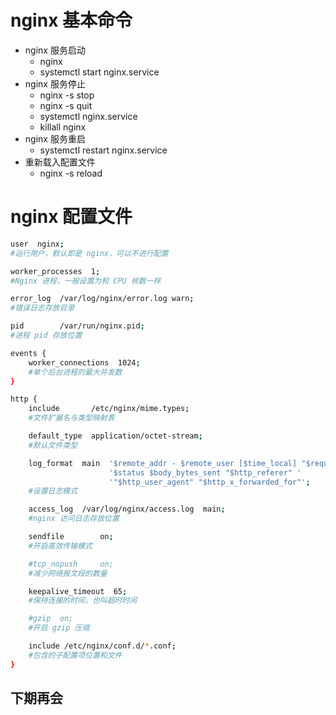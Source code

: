 # nginx 基本命令

- nginx 服务启动
  - nginx
  - systemctl start nginx.service
- nginx 服务停止
  - nginx -s stop
  - nginx -s quit
  - systemctl nginx.service
  - killall nginx
- nginx 服务重启
  - systemctl restart nginx.service
- 重新载入配置文件
  - nginx -s reload

# nginx 配置文件

```bash
user  nginx;
#运行用户，默认即是 nginx，可以不进行配置

worker_processes  1;
#Nginx 进程，一般设置为和 CPU 核数一样

error_log  /var/log/nginx/error.log warn;
#错误日志存放目录

pid        /var/run/nginx.pid;
#进程 pid 存放位置

events {
    worker_connections  1024;
    #单个后台进程的最大并发数
}

http {
    include       /etc/nginx/mime.types;
    #文件扩展名与类型映射表

    default_type  application/octet-stream;
    #默认文件类型

    log_format  main  '$remote_addr - $remote_user [$time_local] "$request" '
                      '$status $body_bytes_sent "$http_referer" '
                      '"$http_user_agent" "$http_x_forwarded_for"';
    #设置日志模式

    access_log  /var/log/nginx/access.log  main;
    #nginx 访问日志存放位置

    sendfile        on;
    #开启高效传输模式

    #tcp_nopush     on;
    #减少网络报文段的数量

    keepalive_timeout  65;
    #保持连接的时间，也叫超时时间

    #gzip  on;
    #开启 gzip 压缩

    include /etc/nginx/conf.d/*.conf;
    #包含的子配置项位置和文件
}
```
## 下期再会
